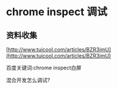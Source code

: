 # chrome inspect 调试

## 资料收集

[http://www.tuicool.com/articles/BZR3imU](http://www.tuicool.com/articles/BZR3imU)

百度关键词:chrome inspect白屏

混合开发怎么调试?